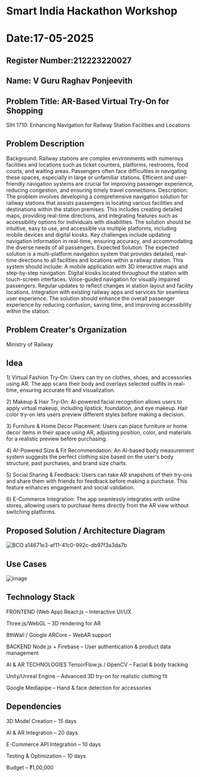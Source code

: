 # Smart India Hackathon Workshop
# Date:17-05-2025
## Register Number:212223220027
## Name: V Guru Raghav Ponjeevith
## Problem Title: AR-Based Virtual Try-On for Shopping
SIH 1710: Enhancing Navigation for Railway Station Facilities and Locations
## Problem Description
Background: Railway stations are complex environments with numerous facilities and locations such as ticket counters, platforms, restrooms, food courts, and waiting areas. Passengers often face difficulties in navigating these spaces, especially in large or unfamiliar stations. Efficient and user-friendly navigation systems are crucial for improving passenger experience, reducing congestion, and ensuring timely travel connections. Description: The problem involves developing a comprehensive navigation solution for railway stations that assists passengers in locating various facilities and destinations within the station premises. This includes creating detailed maps, providing real-time directions, and integrating features such as accessibility options for individuals with disabilities. The solution should be intuitive, easy to use, and accessible via multiple platforms, including mobile devices and digital kiosks. Key challenges include updating navigation information in real-time, ensuring accuracy, and accommodating the diverse needs of all passengers. Expected Solution: The expected solution is a multi-platform navigation system that provides detailed, real-time directions to all facilities and locations within a railway station. This system should include: A mobile application with 3D interactive maps and step-by-step navigation. Digital kiosks located throughout the station with touch-screen interfaces. Voice-guided navigation for visually impaired passengers. Regular updates to reflect changes in station layout and facility locations. Integration with existing railway apps and services for seamless user experience. The solution should enhance the overall passenger experience by reducing confusion, saving time, and improving accessibility within the station.

## Problem Creater's Organization
Ministry of Railway

## Idea
1️) Virtual Fashion Try-On: Users can try on clothes, shoes, and accessories using AR. The app scans their body and overlays selected outfits in real-time, ensuring accurate fit and visualization.

2️) Makeup & Hair Try-On: AI-powered facial recognition allows users to apply virtual makeup, including lipstick, foundation, and eye makeup. Hair color try-on lets users preview different styles before making a decision.

3️) Furniture & Home Decor Placement: Users can place furniture or home decor items in their space using AR, adjusting position, color, and materials for a realistic preview before purchasing.

4️) AI-Powered Size & Fit Recommendation: An AI-based body measurement system suggests the perfect clothing size based on the user's body structure, past purchases, and brand size charts.

5️) Social Sharing & Feedback: Users can take AR snapshots of their try-ons and share them with friends for feedback before making a purchase. This feature enhances engagement and social validation.

6️) E-Commerce Integration: The app seamlessly integrates with online stores, allowing users to purchase items directly from the AR view without switching platforms.

## Proposed Solution / Architecture Diagram

![BCO a14671e3-af11-41c0-992c-db97f3a3da7b](https://github.com/user-attachments/assets/ec62e453-6294-4881-a24d-be1ac85536d5)



## Use Cases

![image](https://github.com/user-attachments/assets/cd8471ff-a977-4aca-98e1-3227be4712e2)



## Technology Stack

 FRONTEND (Web App)
React.js – Interactive UI/UX

Three.js/WebGL – 3D rendering for AR

8thWall / Google ARCore – WebAR support

 BACKEND
Node.js + Firebase – User authentication & product data management

 AI & AR TECHNOLOGIES
TensorFlow.js / OpenCV – Facial & body tracking

Unity/Unreal Engine – Advanced 3D try-on for realistic clothing fit

Google Mediapipe – Hand & face detection for accessories

## Dependencies
 3D Model Creation – 15 days
 
 AI & AR Integration – 20 days
 
 E-Commerce API Integration – 10 days
 
 Testing & Optimization – 10 days
 
 Budget – ₹1,00,000

